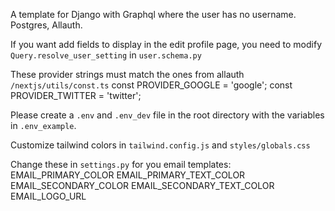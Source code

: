 A template for Django with Graphql where the user has no username. Postgres, Allauth.

If you want add fields to display in the edit profile page, you need to modify 
`Query.resolve_user_setting` in `user.schema.py` 

These provider strings must match the ones from allauth `/nextjs/utils/const.ts`
const PROVIDER_GOOGLE = 'google';
const PROVIDER_TWITTER = 'twitter';

Please create a `.env`  and `.env_dev` file in the root directory with the variables in `.env_example`.


Customize tailwind colors in `tailwind.config.js` and `styles/globals.css`

Change these in `settings.py` for you email templates:
EMAIL_PRIMARY_COLOR
EMAIL_PRIMARY_TEXT_COLOR
EMAIL_SECONDARY_COLOR
EMAIL_SECONDARY_TEXT_COLOR
EMAIL_LOGO_URL